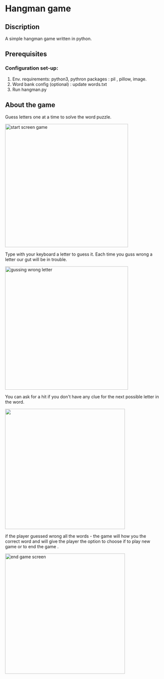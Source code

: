 # Hangman game

## Discription 
 A simple hangman game written in python.

## Prerequisites
### Configuration set-up:
 1. Env. requirements: python3,  pythron packages : pil , pillow, image.
 2. Word bank config (optional) : update words.txt 
 3. Run hangman.py 

## About the game
 Guess letters one at a time to solve the word puzzle.
 
<img width="400" alt="start screen game" src="https://user-images.githubusercontent.com/43312651/56271354-01870c00-6101-11e9-9616-63904054b503.PNG">

Type with your keyboard a letter to guess it. Each time you guss wrong a letter our gut will be in trouble.

<img width="400" alt="gussing wrong letter" src="https://user-images.githubusercontent.com/43312651/56271391-15327280-6101-11e9-84f3-26ed739cddba.PNG">

You can ask for a hit if you don't have any clue for the next possible letter in the word.

<img width="390" src = "https://user-images.githubusercontent.com/43312651/56271565-7a866380-6101-11e9-8dc1-8f3c5997f3d7.PNG">

if the player guessed wrong all the words - the game will how you the correct word and will give the player the option to choose if to play new game or to end the game .

<img width="390" alt="end game screen" src="https://user-images.githubusercontent.com/43312651/56271724-d4872900-6101-11e9-9752-246818bc33b4.PNG">
